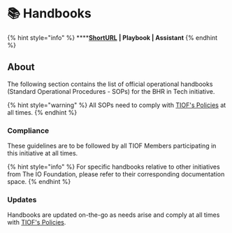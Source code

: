# 📚 Handbooks

{% hint style="info" %}
****[**ShortURL**](https://tiof.click/BiTHB) **| Playbook | Assistant**
{% endhint %}

## About

The following section contains the list of official operational handbooks (Standard Operational Procedures - SOPs) for the BHR in Tech initiative.

{% hint style="warning" %}
All SOPs need to comply with [TIOF's Policies](https://tiof.click/TIOFPolicies) at all times.
{% endhint %}

### Compliance

These guidelines are to be followed by all TIOF Members participating in this initiative at all times.

{% hint style="info" %}
For specific handbooks relative to other initiatives from The IO Foundation, please refer to their corresponding documentation space.
{% endhint %}

### Updates

Handbooks are updated on-the-go as needs arise and comply at all times with [TIOF's Policies](https://tiof.click/TIOFPolicies).
